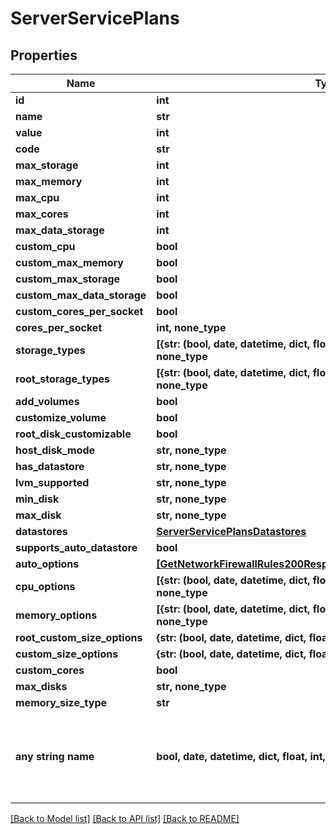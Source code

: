 # ServerServicePlans


## Properties
Name | Type | Description | Notes
------------ | ------------- | ------------- | -------------
**id** | **int** |  | [optional] 
**name** | **str** |  | [optional] 
**value** | **int** |  | [optional] 
**code** | **str** |  | [optional] 
**max_storage** | **int** |  | [optional] 
**max_memory** | **int** |  | [optional] 
**max_cpu** | **int** |  | [optional] 
**max_cores** | **int** |  | [optional] 
**max_data_storage** | **int** |  | [optional] 
**custom_cpu** | **bool** |  | [optional] 
**custom_max_memory** | **bool** |  | [optional] 
**custom_max_storage** | **bool** |  | [optional] 
**custom_max_data_storage** | **bool** |  | [optional] 
**custom_cores_per_socket** | **bool** |  | [optional] 
**cores_per_socket** | **int, none_type** |  | [optional] 
**storage_types** | **[{str: (bool, date, datetime, dict, float, int, list, str, none_type)}], none_type** |  | [optional] 
**root_storage_types** | **[{str: (bool, date, datetime, dict, float, int, list, str, none_type)}], none_type** |  | [optional] 
**add_volumes** | **bool** |  | [optional] 
**customize_volume** | **bool** |  | [optional] 
**root_disk_customizable** | **bool** |  | [optional] 
**host_disk_mode** | **str, none_type** |  | [optional] 
**has_datastore** | **str, none_type** |  | [optional] 
**lvm_supported** | **str, none_type** |  | [optional] 
**min_disk** | **str, none_type** |  | [optional] 
**max_disk** | **str, none_type** |  | [optional] 
**datastores** | [**ServerServicePlansDatastores**](ServerServicePlansDatastores.md) |  | [optional] 
**supports_auto_datastore** | **bool** |  | [optional] 
**auto_options** | [**[GetNetworkFirewallRules200ResponseAllOfRulesInnerSourcesInner]**](GetNetworkFirewallRules200ResponseAllOfRulesInnerSourcesInner.md) |  | [optional] 
**cpu_options** | **[{str: (bool, date, datetime, dict, float, int, list, str, none_type)}], none_type** |  | [optional] 
**memory_options** | **[{str: (bool, date, datetime, dict, float, int, list, str, none_type)}], none_type** |  | [optional] 
**root_custom_size_options** | **{str: (bool, date, datetime, dict, float, int, list, str, none_type)}** |  | [optional] 
**custom_size_options** | **{str: (bool, date, datetime, dict, float, int, list, str, none_type)}** |  | [optional] 
**custom_cores** | **bool** |  | [optional] 
**max_disks** | **str, none_type** |  | [optional] 
**memory_size_type** | **str** |  | [optional] 
**any string name** | **bool, date, datetime, dict, float, int, list, str, none_type** | any string name can be used but the value must be the correct type | [optional]

[[Back to Model list]](../README.md#documentation-for-models) [[Back to API list]](../README.md#documentation-for-api-endpoints) [[Back to README]](../README.md)


